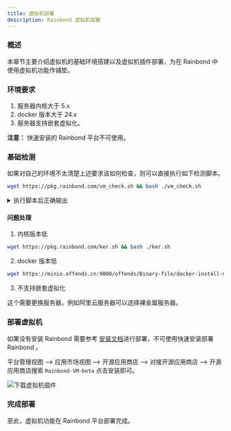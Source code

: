 ```yaml
---
title: 虚拟机部署
description: Rainbond 虚拟机部署
---
```


### 概述

本章节主要介绍虚拟机的基础环境搭建以及虚拟机插件部署，为在 Rainbond 中使用虚拟机功能作铺垫。

### 环境要求

1. 服务器内核大于 5.x
2. docker 版本大于 24.x
3. 服务器支持嵌套虚拟化。

**注意：** 快速安装的 Rainbond 平台不可使用。


### 基础检测

如果对自己的环境不太清楚上述要求该如何检查，则可以直接执行如下检测脚本。

```bash
wget https://pkg.rainbond.com/vm_check.sh && bash ./vm_check.sh
```

<details>
  <summary>执行脚本后正确输出</summary>
  <div>

```bash
1. 检测服务器内核是否大于5.x
 内核版本大于或等于5.x。正在进行...

 2. 检测是否支持嵌套虚拟化
 支持嵌套虚拟化。正在进行...

 3. 检测 Docker 版本是否是 24.x
[INFO] Docker 服务已经安装在主机上.
 Docker版本大于或等于24.x。正在进行...

 4. 安装虚拟化依赖
 正在安装虚拟化依赖项... 

已加载插件：fastestmirror
Loading mirror speeds from cached hostfile
 * elrepo: mirrors.tuna.tsinghua.edu.cn
软件包 10:qemu-kvm-1.5.3-175.el7_9.6.x86_64 已安装并且是最新版本
没有可用软件包 python-virtinst。
软件包 libvirt-4.5.0-36.el7_9.5.x86_64 已安装并且是最新版本
软件包 libvirt-python-4.5.0-1.el7.x86_64 已安装并且是最新版本
软件包 virt-manager-1.5.0-7.el7.noarch 已安装并且是最新版本
软件包 1:libguestfs-tools-1.40.2-10.el7.noarch 已安装并且是最新版本
软件包 bridge-utils-1.5-9.el7.x86_64 已安装并且是最新版本
软件包 virt-install-1.5.0-7.el7.noarch 已安装并且是最新版本
无须任何处理
 虚拟化环境设置完成。

################################################
 当前服务器内核版本: 5.4.260-1.el7.elrepo.x86_64
 当前docker版本: 24.0.7
################################################
```
  </div>
</details>

#### 问题处理

1. 内核版本低

```bash
wget https://pkg.rainbond.com/ker.sh && bash ./ker.sh
```

2. docker 版本低

```bash
wget https://minio.offends.cn:9000/offends/Binary-file/docker-install-man.sh && ./docker-install-man.sh latest
```

3. 不支持嵌套虚拟化

这个需要更换服务器，例如阿里云服务器可以选择裸金属服务器。

### 部署虚拟机

如果没有安装 Rainbond 需要参考 [安装文档](/docs/installation/)进行部署，不可使用快速安装部署 Rainbond 。


平台管理视图 --> 应用市场视图 --> 开源应用商店 --> 对接开源应用商店 --> 开源应用商店搜索 `Rainbond-VM-beta` 点击安装即可。

<img src="https://static.goodrain.com/docs/5.16.0/vm1.pic.jpg" title="下载虚拟机插件"/>


### 完成部署

至此，虚拟机功能在 Rainbond 平台部署完成。
